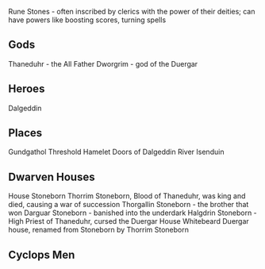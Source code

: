 Rune Stones - often inscribed by clerics with the power of their deities; can have powers like boosting scores, turning spells

## Gods
Thaneduhr - the All Father
Dworgrim - god of the Duergar

## Heroes
Dalgeddin

## Places
Gundgathol
Threshold
Hamelet
Doors of Dalgeddin
River Isenduin

## Dwarven Houses
House Stoneborn
	Thorrim Stoneborn, Blood of Thaneduhr, was king and died, causing a war of succession
	Thorgallin Stoneborn - the brother that won
	Darguar Stoneborn - banished into the underdark
	Halgdrin Stoneborn - High Priest of Thaneduhr, cursed the Duergar
House Whitebeard
	Duergar house, renamed from Stoneborn by Thorrim Stoneborn

## Cyclops Men

